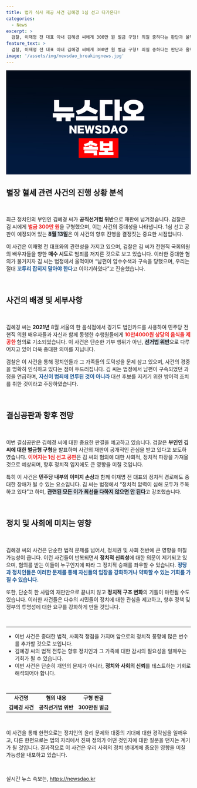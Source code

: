 ```yaml
---
title: 법카 식사 제공 사건 김혜경 1심 선고 다가온다!
categories:
  - News
excerpt: >
  검찰, 이재명 전 대표 아내 김혜경 씨에게 300만 원 벌금 구형! 죄질 중하다는 판단과 울먹이는 김 씨의 반응, 이 사건의 파장이 궁금하다면 클릭하세요!
feature_text: >
  검찰, 이재명 전 대표 아내 김혜경 씨에게 300만 원 벌금 구형! 죄질 중하다는 판단과 울먹이는 김 씨의 반응, 이 사건의 파장이 궁금하다면 클릭하세요!
image: '/assets/img/newsdao_breakingnews.jpg'
---
```


<p><img src="/assets/img/newsdao_breakingnews.jpg" alt="cryptoinkorea 속보" /></p>

<h2 data-ke-size="size26">별장 혈세 관련 사건의 진행 상황 분석</h2>

<p data-ke-size="size16">&nbsp;</p>

<p data-ke-size="size16">최근 정치인의 부인인 김혜경 씨가 <b>공직선거법 위반</b>으로 재판에 넘겨졌습니다. 검찰은 김 씨에게 <b><span style="color: #ee2323;">벌금 300만 원</span></b>을 구형했으며, 이는 사건의 중대성을 나타냅니다. 1심 선고 공판이 예정되어 있는 <b><span style="background-color: #21538527;">8월 13일</span></b>은 이 사건의 향후 진행을 결정짓는 중요한 시점입니다.</p>

<p data-ke-size="size16">이 사건은 이재명 전 대표와의 관련성을 가지고 있으며, 검찰은 김 씨가 전현직 국회의원의 배우자들을 향한 <b>매수 시도</b>로 범죄를 저지른 것으로 보고 있습니다. 이러한 중대한 혐의가 불거지자 김 씨는 법정에서 울먹이며 “남편이 압수수색과 구속을 당했으며, 우리는 절대 <b><span style="color: #1a5490;">꼬투리 잡히지 말아야 한다</span></b>고 이야기하였다”고 진술했습니다.</p>

<p data-ke-size="size16">&nbsp;</p>

<h2 data-ke-size="size26">사건의 배경 및 세부사항</h2>

<p data-ke-size="size16">&nbsp;</p>

<p data-ke-size="size16">김혜경 씨는 <b>2021년</b> 8월 서울의 한 음식점에서 경기도 법인카드를 사용하여 민주당 전현직 의원 배우자들과 자신과 함께 동행한 수행원들에게 <b><span style="color: #ee2323;">10만4000원 상당의 음식을 제공한 </span></b>혐의로 기소되었습니다. 이 사건은 단순한 기부 행위가 아닌, <b><span style="background-color: #21538527;">선거법 위반</span></b>으로 다루어지고 있어 더욱 중대한 의미를 지닙니다.</p>

<p data-ke-size="size16">검찰은 이 사건을 통해 정치인들과 그 가족들의 도덕성을 문제 삼고 있으며, 사건의 경중을 명확히 인식하고 있다는 점이 두드러집니다. 김 씨는 법정에서 남편이 구속되었던 과정을 언급하며, <b><span style="color: #1a5490;">자신이 범죄에 연루된 것이 아니라 </span></b>대선 후보를 지키기 위한 방어적 조치를 취한 것이라고 주장하였습니다.</p>

<p data-ke-size="size16">&nbsp;</p>

<h2 data-ke-size="size26">결심공판과 향후 전망</h2>

<p data-ke-size="size16">&nbsp;</p>

<p data-ke-size="size16">이번 결심공판은 김혜경 씨에 대한 중요한 판결을 예고하고 있습니다. 검찰은 <b>부인인 김 씨에 대한 벌금형 구형</b>을 발표하며 사건의 재판이 공개적인 관심을 받고 있다고 보도하였습니다. <b><span style="color: #ee2323;">이어지는 1심 선고 공판</span></b>은 김 씨의 혐의에 대한 사회적, 정치적 파장을 가져올 것으로 예상되며, 향후 정치적 입지에도 큰 영향을 미칠 것입니다.</p>

<p data-ke-size="size16">특히 이 사건은 <b>민주당 내부의 이미지 손상</b>과 함께 이재명 전 대표의 정치적 경로에도 중대한 장애가 될 수 있는 요소입니다. 김 씨는 법정에서 “정치적 압력이 심해 모두가 주목하고 있다”고 하며, <b><span style="background-color: #21538527;">관련된 모든 이가 최선을 다하지 않으면 안 된다</span></b>고 강조했습니다.</p>

<p data-ke-size="size16">&nbsp;</p>

<h2 data-ke-size="size26">정치 및 사회에 미치는 영향</h2>

<p data-ke-size="size16">&nbsp;</p>

<p data-ke-size="size16">김혜경 씨의 사건은 단순한 법적 문제를 넘어서, 정치권 및 사회 전반에 큰 영향을 미칠 가능성이 큽니다. 이런 사건들이 반복되면서 <b>정치적 신뢰성</b>에 대한 의문이 제기되고 있으며, 혐의를 받는 이들이 누구인지에 따라 그 정치적 승패를 좌우할 수 있습니다. <b><span style="color: #1a5490;">정당과 정치인들은 이러한 문제를 통해 자신들의 입장을 강화하거나 약화할 수 있는 기회를 가질 수 있습니다.</span></b></p>

<p data-ke-size="size16">또한, 단순히 한 사람의 재판만으로 끝나지 않고 <b>정치적 구조 변화</b>의 기틀이 마련될 수도 있습니다. 이러한 사건들은 다수의 시민들이 정치에 대한 관심을 제고하고, 향후 정책 및 정부의 투명성에 대한 요구를 강화하게 만들 것입니다.</p>

<p data-ke-size="size16">&nbsp;</p>

<hr>

<ul>
    <li>이번 사건은 중대한 법적, 사회적 쟁점을 가지며 앞으로의 정치적 풍향에 많은 변수를 추가할 것으로 보입니다.</li>
    <li>김혜경 씨의 법적 전투는 향후 정치인과 그 가족에 대한 감시의 필요성을 일깨우는 기회가 될 수 있습니다.</li>
    <li>이번 사건은 단순히 개인의 문제가 아니라, <b>정치와 사회의 신뢰</b>를 테스트하는 기회로 해석되어야 합니다.</li>
</ul>

<p data-ke-size="size16">&nbsp;</p> 

<table style="width: 100%; border-collapse: collapse;">
    <tr>
        <td style="text-align: center; height: 17px;"><b>사건명</b></td>
        <td style="text-align: center; height: 17px;"><b>혐의 내용</b></td>
        <td style="text-align: center; height: 17px;"><b>구형 판결</b></td>
    </tr>
    <tr>
        <td style="text-align: center; height: 17px;"><b>김혜경 사건</b></td>
        <td style="text-align: center; height: 17px;"><b>공직선거법 위반</b></td>
        <td style="text-align: center; height: 17px;"><b>300만원 벌금</b></td>
    </tr>
</table>

<p data-ke-size="size16">&nbsp;</p> 

<p data-ke-size="size16">이 사건을 통해 한편으로는 정치인의 윤리 문제와 대중의 기대에 대한 경각심을 일깨우고, 다른 한편으로는 법의 자리에서 진짜 정의가 어떤 것인지에 대한 질문을 던지는 계기가 될 것입니다. 결과적으로 이 사건은 우리 사회의 정치 생태계에 중요한 영향을 미칠 가능성을 내포하고 있습니다.</p>

<p data-ke-size="size16">&nbsp;</p>
실시간 뉴스 속보는, <a href="https://newsdao.kr" rel="dofollow">https://newsdao.kr</a>


